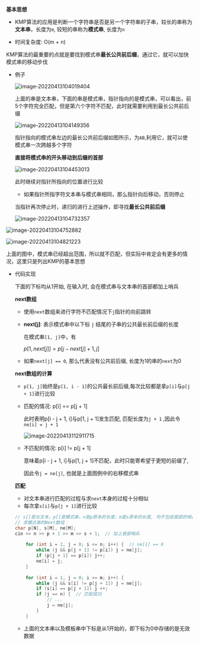 **基本思想**

- KMP算法的应用是判断一个字符串是否是另一个字符串的子串，较长的串称为**文本串**，长度为`m`, 较短的串称为**模式串**, 长度为`n`

- 时间复杂度: O(m + n)

KMP算法的最重要的点就是要找到模式串**最长公共前后缀**，通过它，就可以加快模式串的移动步伐



- 例子

  ![image-20220413104019404](https://cdn.jsdelivr.net/gh/liver0377/images@main/img/image-20220413104019404.png)

  上面的串是文本串，下面的串是模式串，指针指向的是模式串，可以看出，前5个字符完全匹配，但是第六个字符不匹配，此时就需要利用到最长公共前后缀

  ![image-20220413104149356](https://cdn.jsdelivr.net/gh/liver0377/images@main/img/image-20220413104149356.png)

  指针指向的模式串左边的最长公共前后缀如图所示，为`AB`,利用它，就可以使模式串一次跨越多个字符

  **直接将模式串的开头移动到后缀的首部**

  ![image-20220413104453013](https://cdn.jsdelivr.net/gh/liver0377/images@main/img/image-20220413104453013.png)

  此时继续对指针所指向的位置进行比较

  - 如果指针所指字符文本串与模式串相同，那么指针向后移动，否则停止

  当指针再次停止时，递归的进行上述操作，即寻找**最长公共前后缀**

  ![image-20220413104732357](https://cdn.jsdelivr.net/gh/liver0377/images@main/img/image-20220413104732357.png)

![image-20220413104752882](https://cdn.jsdelivr.net/gh/liver0377/images@main/img/image-20220413104752882.png)

![image-20220413104821223](https://cdn.jsdelivr.net/gh/liver0377/images@main/img/image-20220413104821223.png)

上面的图中，模式串已经超出范围，所以就不匹配，但实际中肯定会有更多的情况，这里只是列出KMP的基本思想



- 代码实现

  下面的下标均从1开始, 在输入时, 会在模式串与文本串的首部都加上哨兵

  **next数组**

  - 使用`next`数组来进行字符不匹配情况下`j`指针的向前跳转

  - **next[j]**:  表示模式串中以下标 `j` 结尾的子串的公共最长前后缀的长度

    在模式串`[1, j]`中，有

    $p[ 1, next[ j ] ] = p[ j - next[ j ] + 1, j ]$
  
  - 如果`next[j] == 0`, 那么代表没有公共前后缀, 长度为1的串的`next`为0
  
    
  
  **next数组的计算**
  
    - `p[1, j]`始终是`p[1, i - 1]`的公共最长前后缀,每次比较都是拿`p[i]`与`p[j + 1]`进行比较
  
    - 匹配的情况: p[i] == p[j + 1]
  
      此时表明p[i - j + 1, i]与p[1, j + 1]发生匹配, 匹配长度为`j + 1` ,因此令`ne[i] = j + 1`
  
      ![image-20220413112911715](http://www.cdn.liver0377.xyz/typora/202209131211914.png)
  
    - 不匹配的情况: p[i] != p[j + 1]
  
      意味着p[i - j + 1, i]与p[1, j + 1]不匹配，此时只能寄希望于更短的前缀了, 
  
      因此令`j = ne[j]`, 也就是上面图例中的右移模式串
  
  
  
  **匹配**
  
  - 对文本串进行匹配的过程与求`next`本身的过程十分相似
  - 每次拿`s[i]`与`p[j + 1]`进行比较
  
  ```cpp
  // s[]是长文本，p[]是模式串，n是p原本的长度，m是s原本的长度, 均不包括首部的哨兵
  // 求模式串的Next数组：
  char p[N], s[M], ne[M];
  cin >> n >> p + 1 >> m >> s + 1;  // 加上首部哨兵
      
      for (int i = 2, j = 0; i <= n; i++) {  // ne[1] == 0
          while (j && p[j + 1] != p[i]) j = ne[j];
          if (p[j + 1] == p[i]) j++;
          ne[i] = j;
      }
      
      for (int i = 1, j = 0; i <= m; i++) {
          while (j && s[i] != p[j + 1]) j = ne[j];
          if (s[i] == p[j + 1]) j ++;
          if (j == n) {  // 匹配成功
              // ...
              j = ne[j];
          }
      }
  ```
  
  - 上面的文本串以及模板串中下标是从1开始的，即下标为0中存储的是无效数据
